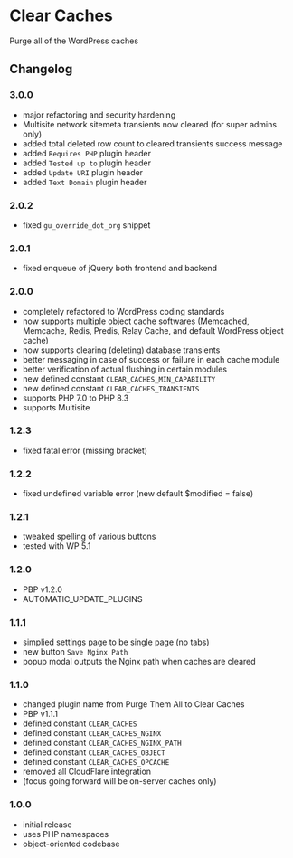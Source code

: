 # Clear Caches

Purge all of the WordPress caches

## Changelog

### 3.0.0
- major refactoring and security hardening
- Multisite network sitemeta transients now cleared (for super admins only)
- added total deleted row count to cleared transients success message
- added `Requires PHP` plugin header
- added `Tested up to` plugin header
- added `Update URI` plugin header
- added `Text Domain` plugin header

### 2.0.2
- fixed `gu_override_dot_org` snippet

### 2.0.1
- fixed enqueue of jQuery both frontend and backend

### 2.0.0
- completely refactored to WordPress coding standards
- now supports multiple object cache softwares (Memcached, Memcache, Redis, Predis, Relay Cache, and default WordPress object cache)
- now supports clearing (deleting) database transients
- better messaging in case of success or failure in each cache module
- better verification of actual flushing in certain modules
- new defined constant `CLEAR_CACHES_MIN_CAPABILITY`
- new defined constant `CLEAR_CACHES_TRANSIENTS`
- supports PHP 7.0 to PHP 8.3
- supports Multisite

### 1.2.3
* fixed fatal error (missing bracket)

### 1.2.2
* fixed undefined variable error (new default $modified = false)

### 1.2.1
* tweaked spelling of various buttons
* tested with WP 5.1

### 1.2.0
* PBP v1.2.0
* AUTOMATIC_UPDATE_PLUGINS

### 1.1.1
* simplied settings page to be single page (no tabs)
* new button `Save Nginx Path`
* popup modal outputs the Nginx path when caches are cleared

### 1.1.0
* changed plugin name from Purge Them All to Clear Caches
* PBP v1.1.1
* defined constant `CLEAR_CACHES`
* defined constant `CLEAR_CACHES_NGINX`
* defined constant `CLEAR_CACHES_NGINX_PATH`
* defined constant `CLEAR_CACHES_OBJECT`
* defined constant `CLEAR_CACHES_OPCACHE`
* removed all CloudFlare integration
* (focus going forward will be on-server caches only)

### 1.0.0
* initial release
* uses PHP namespaces
* object-oriented codebase
